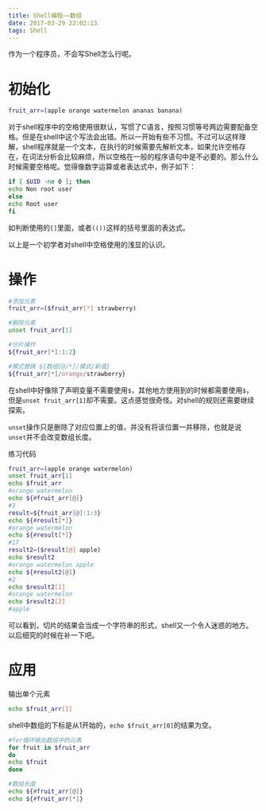 ```yaml
---
title: Shell编程——数组
date: 2017-03-29 22:02:13
tags: Shell
---
```


作为一个程序员，不会写Shell怎么行呢。

# 初始化

```bash
fruit_arr=(apple orange watermelon ananas banana)
```
对于shell程序中的空格使用很默认，写惯了C语言，按照习惯等号两边需要配备空格。但是在shell中这个写法会出错。所以一开始有些不习惯。不过可以这样理解，shell程序就是一个文本，在执行的时候需要先解析文本，如果允许空格存在，在词法分析会比较麻烦，所以空格在一般的程序语句中是不必要的。那么什么时候需要空格呢。觉得像数字运算或者表达式中，例子如下：

```bash
if [ $UID -ne 0 ]; then
echo Non root user
else
echo Root user
fi
```
如判断使用的`[]`里面，或者`(())`这样的括号里面的表达式。

以上是一个初学者对shell中空格使用的浅显的认识。

# 操作

```bash
#添加元素
fruit_arr=($fruit_arr[*] strawberry)

#删除元素
unset fruit_arr[1]

#分片操作
${fruit_arr[*]:1:2}

#模式替换 ${数组[@/*]/模式/新值}
${fruit_arr[*]/orange/strawberry}
```
在shell中好像除了声明变量不需要使用`$`，其他地方使用到的时候都需要使用`$`，但是`unset fruit_arr[1]`却不需要。这点感觉很奇怪。对shell的规则还需要继续探索。

`unset`操作只是删除了对应位置上的值，并没有将该位置一并移除，也就是说`unset`并不会改变数组长度。

练习代码
```bash
fruit_arr=(apple orange watermelon)
unset fruit_arr[1]
echo $fruit_arr 
#orange watermelon
echo ${#fruit_arr[@]}  
#3
result=${fruit_arr[@]:1:3}
echo ${#result[*]}
#orange watermelon
echo ${#result[*]}
#17
result2=($result[@] apple)
echo $result2
#orange watermelon apple
echo ${#result2[@]}
#2
echo $result2[1]   
#orange watermelon
echo $result2[2]
#apple
```
可以看到，切片的结果会当成一个字符串的形式，shell又一个令人迷惑的地方。以后细究的时候在补一下吧。

# 应用

输出单个元素
```bash
echo $fruit_arr[1]
```
shell中数组的下标是从1开始的，`echo $fruit_arr[0]`的结果为空。

```bash
#for循环输出数组中的元素
for fruit in $fruit_arr
do
echo $fruit
done

#数组长度
echo ${#fruit_arr[@]}
echo ${#fruit_arr[*]}
```

